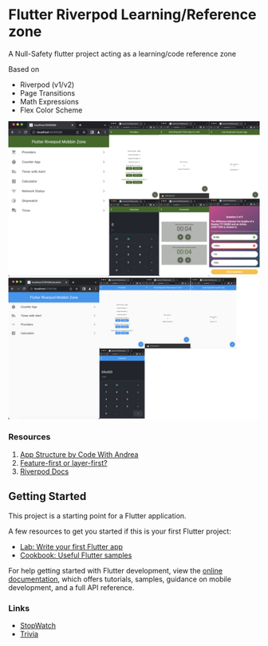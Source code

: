 # Flutter Riverpod Learning/Reference zone

A Null-Safety flutter project acting as a learning/code reference zone

Based on
- Riverpod (v1/v2)
- Page Transitions
- Math Expressions
- Flex Color Scheme

![Screenshot 1](_files/screenshot-1.jpg)
![Screenshot 2](_files/screenshot-2.jpg)

### Resources
1. [App Structure by Code With Andrea](https://codewithandrea.com/articles/flutter-app-architecture-riverpod-introduction/)
2. [Feature-first or layer-first?](https://codewithandrea.com/articles/flutter-project-structure/)
3. [Riverpod Docs](https://riverpod.dev/docs/getting_started/)

## Getting Started

This project is a starting point for a Flutter application.

A few resources to get you started if this is your first Flutter project:

- [Lab: Write your first Flutter app](https://docs.flutter.dev/get-started/codelab)
- [Cookbook: Useful Flutter samples](https://docs.flutter.dev/cookbook)

For help getting started with Flutter development, view the
[online documentation](https://docs.flutter.dev/), which offers tutorials,
samples, guidance on mobile development, and a full API reference.

### Links
- [StopWatch](https://medium.com/flutter-community/flutter-riverpod-tutorial-timer-app-186d04637775)
- [Trivia](https://youtube.com/watch?v=H2uEIRNM7TE)

